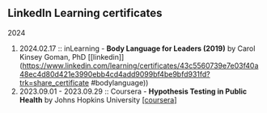 ##  LinkedIn Learning certificates

2024
1. 2024.02.17 :: inLearning - **Body Language for Leaders (2019)** by Carol Kinsey Goman, PhD [[linkedin]](https://www.linkedin.com/learning/certificates/43c5560739e7e03f40a48ec4d80d421e3990ebb4cd4add9099bf4be9bfd931fd?trk=share_certificate #bodylanguage))
2. 2023.09.01 - 2023.09.29 :: Coursera - **Hypothesis Testing in Public Health** by Johns Hopkins University [[coursera]](https://www.coursera.org/account/accomplishments/verify/JL8QEEUDVL2H)



